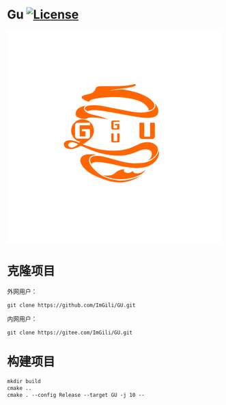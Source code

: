 # Gu [![License](https://img.shields.io/github/license/ImGili/GUEngine.svg)](https://github.com/ImGili/GUEngine/blob/master/LICENSE)

![logo](../imgs/logo.png)

# 克隆项目
外网用户：

```
git clone https://github.com/ImGili/GU.git
```

内网用户：

```
git clone https://gitee.com/ImGili/GU.git
```

# 构建项目
```
mkdir build
cmake ..
cmake . --config Release --target GU -j 10 --
```
